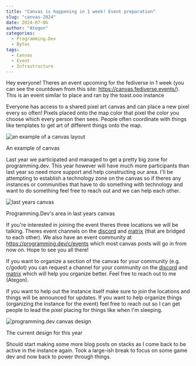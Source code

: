 ```yaml
---
title: "Canvas is happening in 1 week! Event preparation"
slug: "canvas-2024"
date: 2024-07-06
author: "Ategon"
categories:
  - Programming.Dev
  - Bytes
tags:
  - Canvas
  - Event
  - Infrastructure
---
```


Hey everyone! Theres an event upcoming for the fediverse in 1 week (you can see the countdown from this site: https://canvas.fediverse.events/). This is an event similar to place and ran by the toast.ooo instance

Everyone has access to a shared pixel art canvas and can place a new pixel every so often! Pixels placed onto the map color that pixel the color you choose which every person then sees. People often coordinate with things like templates to get art of different things onto the map.

![an example of a canvas layout](/example-canvas.png)

An example of canvas

Last year we participated and managed to get a pretty big zone for programming.dev. This year however will have much more participants than last year so need more support and help constructing our area. I'll be attempting to establish a technology zone on the canvas so if theres any instances or communities that have to do something with technology and want to do something feel free to reach out and we can help each other.

![last years canvas](/last-year-canvas.webp)

Programming.Dev's area in last years canvas

If you're interested in joining the event theres three locations we will be talking. Theres event channels on the [discord](https://discord.gg/SnUk3bKkNC) and [matrix](https://matrix.to/#/#p.d:matrix.org) (that are bridged to each other). We also have an event community at https://programming.dev/c/events which most canvas posts will go in from now on. Hope to see you all there!

If you want to organize a section of the canvas for your community (e.g. c/godot) you can request a channel for your community on the [discord](https://discord.gg/SnUk3bKkNC) and [matrix](https://matrix.to/#/#p.d:matrix.org) which will help you organize better. Feel free to reach out to me (Ategon).

If you want to help out the instance itself make sure to join the locations and things will be announced for updates. If you want to help organize things (organizing the instance for the event) feel free to reach out so I can get people to lead the pixel placing for things like when I'm sleeping.

![programming.dev canvas design](/this-canvas.png)

The current design for this year

Should start making some more blog posts on stacks as I come back to be active in the instance again. Took a large-ish break to focus on some game dev and now back to power through things.
